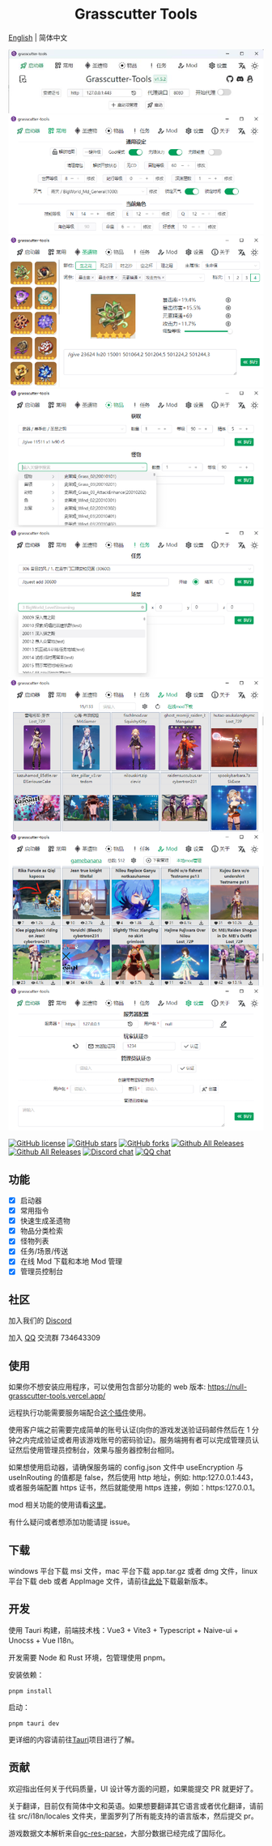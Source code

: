 <h1 align="center">Grasscutter Tools</h1>

[English](README.md) | 简体中文

![](docs/screenshot/001_zh-CN.jpg)
![](docs/screenshot/002_zh-CN.png)
![](docs/screenshot/003_zh-CN.png)
![](docs/screenshot/004_zh-CN.png)
![](docs/screenshot/005_zh-CN.png)
![](docs/screenshot/006a_zh-CN.png)
![](docs/screenshot/006b_zh-CN.png)
![](docs/screenshot/007_zh-CN.png)

[![GitHub license](https://img.shields.io/github/license/jianxingxuejian/grasscutter-tools)](https://github.com/jianxingxuejian/grasscutter-tools/blob/main/LICENSE)
[![GitHub stars](https://img.shields.io/github/stars/jianxingxuejian/grasscutter-tools)](https://github.com/jianxingxuejian/grasscutter-tools/stargazers)
[![GitHub forks](https://img.shields.io/github/forks/jianxingxuejian/grasscutter-tools)](https://github.com/jianxingxuejian/grasscutter-tools/network/members)
[![Github All Releases](https://img.shields.io/github/downloads/jianxingxuejian/grasscutter-tools/total.svg)](https://github.com/jianxingxuejian/grasscutter-tools/releases)
[![Github All Releases](https://img.shields.io/github/v/release/jianxingxuejian/grasscutter-tools)](https://github.com/jianxingxuejian/grasscutter-tools/releases)
[![Discord chat](https://img.shields.io/discord/1043376560343883846.svg?logo=discord&style=flat-square)](https://discord.com/invite/qGyWhAUApU)
[![QQ chat](https://img.shields.io/badge/chat-qq群-blue)](https://qm.qq.com/cgi-bin/qm/qr?k=0VnTLjWPz76RSScycDyp2_X68w6b73gO&jump_from=webapi&authKey=AO4rT4mzAw8krhEVDIMECCwFX7wRmGJA9+ui7AK7aQRA3l5BCeS1h/3pXT2MCkzZ)

## 功能

- [x] 启动器
- [x] 常用指令
- [x] 快速生成圣遗物
- [x] 物品分类检索
- [x] 怪物列表
- [x] 任务/场景/传送
- [x] 在线 Mod 下载和本地 Mod 管理
- [x] 管理员控制台

## 社区

加入我们的 [Discord](https://discord.com/invite/qGyWhAUApU)

加入 [QQ](https://qm.qq.com/cgi-bin/qm/qr?k=0VnTLjWPz76RSScycDyp2_X68w6b73gO&jump_from=webapi&authKey=AO4rT4mzAw8krhEVDIMECCwFX7wRmGJA9+ui7AK7aQRA3l5BCeS1h/3pXT2MCkzZ) 交流群 734643309

## 使用

如果你不想安装应用程序，可以使用包含部分功能的 web 版本: https://null-grasscutter-tools.vercel.app/

远程执行功能需要服务端配合[这个插件](https://github.com/jianxingxuejian/grasscutter-plugin/releases/tag/v1.5.1)使用。

使用客户端之前需要完成简单的账号认证(向你的游戏发送验证码邮件然后在 1 分钟之内完成验证或者用该游戏账号的密码验证)。服务端拥有者可以完成管理员认证然后使用管理员控制台，效果与服务器控制台相同。

如果想使用启动器，请确保服务端的 config.json 文件中 useEncryption 与 useInRouting 的值都是 false，然后使用 http 地址，例如: http:127.0.0.1:443，或者服务端配置 https 证书，然后就能使用 https 连接，例如：https:127.0.0.1。

mod 相关功能的使用请看[这里](docs/mod_zh-CN.md)。

有什么疑问或者想添加功能请提 issue。

## 下载

windows 平台下载 msi 文件，mac 平台下载 app.tar.gz 或者 dmg 文件，linux 平台下载 deb 或者 AppImage 文件，请前往[此处](https://github.com/jianxingxuejian/grasscutter-tools/releases)下载最新版本。

## 开发

使用 Tauri 构建，前端技术栈：Vue3 + Vite3 + Typescript + Naive-ui + Unocss + Vue I18n。

开发需要 Node 和 Rust 环境，包管理使用 pnpm。

安装依赖：

```shell
pnpm install
```

启动：

```shell
pnpm tauri dev
```

更详细的内容请前往[Tauri](https://github.com/tauri-apps/tauri)项目进行了解。

## 贡献

欢迎指出任何关于代码质量，UI 设计等方面的问题，如果能提交 PR 就更好了。

关于翻译，目前仅有简体中文和英语。如果想要翻译其它语言或者优化翻译，请前往 src/i18n/locales 文件夹，里面罗列了所有能支持的语言版本，然后提交 pr。

游戏数据文本解析来自[gc-res-parse](https://github.com/jianxingxuejian/gc-res-parse)，大部分数据已经完成了国际化。

